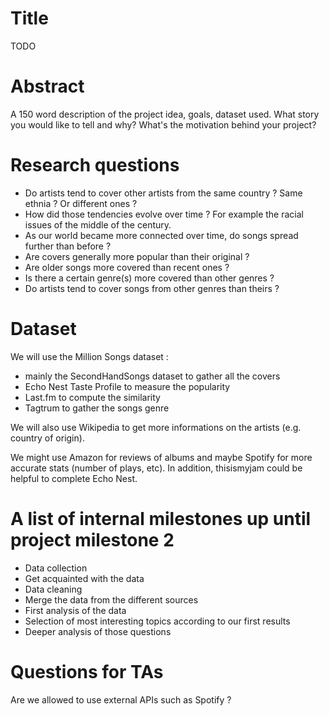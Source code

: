 # Title
TODO

# Abstract
A 150 word description of the project idea, goals, dataset used. What story you would like to tell and why? What's the motivation behind your project?

# Research questions 

- Do artists tend to cover other artists from the same country ? Same ethnia ? Or different ones ?
- How did those tendencies evolve over time ? For example the racial issues of the middle of the century.
- As our world became more connected over time, do songs spread further than before ?
- Are covers generally more popular than their original ?
- Are older songs more covered than recent ones ?
- Is there a certain genre(s) more covered than other genres ?
- Do artists tend to cover songs from other genres than theirs ?

# Dataset

We will use the Million Songs dataset : 
- mainly the SecondHandSongs dataset to gather all the covers 
- Echo Nest Taste Profile to measure the popularity 
- Last.fm to compute the similarity
- Tagtrum to gather the songs genre 

We will also use Wikipedia to get more informations on the artists (e.g. country of origin).

We might use Amazon for reviews of albums and maybe Spotify for more accurate stats (number of plays, etc).
In addition, thisismyjam could be helpful to complete Echo Nest.

# A list of internal milestones up until project milestone 2

- Data collection
- Get acquainted with the data
- Data cleaning 
- Merge the data from the different sources
- First analysis of the data 
- Selection of most interesting topics according to our first results
- Deeper analysis of those questions

# Questions for TAs

Are we allowed to use external APIs such as Spotify ?
